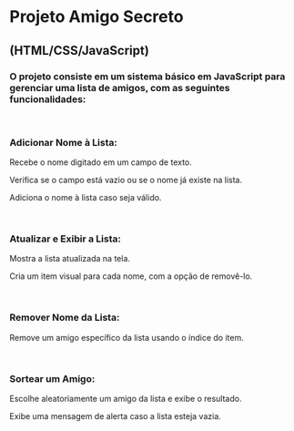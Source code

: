 <h1>Projeto Amigo Secreto</h1>
<h2>(HTML/CSS/JavaScript)</h2>

<h3>O projeto consiste em um sistema básico em JavaScript para gerenciar uma lista de amigos, com as seguintes funcionalidades:</h3>
<br>
<h3>Adicionar Nome à Lista:</h3>
<p>Recebe o nome digitado em um campo de texto.</p>
<p>Verifica se o campo está vazio ou se o nome já existe na lista.</p>
<p>Adiciona o nome à lista caso seja válido.</p>
<br>
<h3>Atualizar e Exibir a Lista:</h3>
<p>Mostra a lista atualizada na tela.</p>
<p>Cria um item visual para cada nome, com a opção de removê-lo.</p>
<br>
<h3>Remover Nome da Lista:</h3>
<p>Remove um amigo específico da lista usando o índice do item.</p>
<br>
<h3>Sortear um Amigo:</h3>
<p>Escolhe aleatoriamente um amigo da lista e exibe o resultado.</p>
<p>Exibe uma mensagem de alerta caso a lista esteja vazia.</p>
